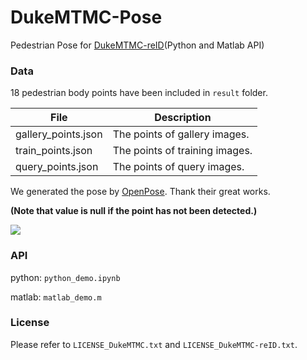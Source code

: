 # DukeMTMC-Pose
Pedestrian Pose for [DukeMTMC-reID](https://github.com/layumi/DukeMTMC-reID_evaluation)(Python and Matlab API)

### Data
18 pedestrian body points have been included in `result` folder.

|File  | Description | 
| --------   | -----  |
|gallery_points.json  | The points of gallery images. |
|train_points.json  | The points of training images.|
|query_points.json  | The points of query images.|

We generated the pose by [OpenPose](https://github.com/CMU-Perceptual-Computing-Lab/openpose). 
Thank their great works. 

**(Note that value is null if the point has not been detected.)**

![](https://github.com/layumi/DukeMTMC-Pose/blob/master/demo.png) 

### API

python: `python_demo.ipynb`

matlab: `matlab_demo.m`


### License

Please refer to `LICENSE_DukeMTMC.txt` and `LICENSE_DukeMTMC-reID.txt`.
